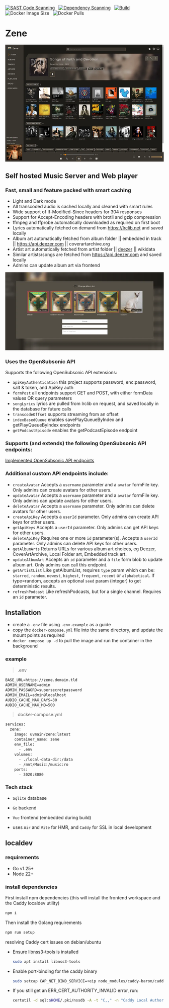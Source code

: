 

[![SAST Code Scanning](https://github.com/uvmain/zene/actions/workflows/sast.yml/badge.svg)](https://github.com/uvmain/zene/actions/workflows/sast.yml)
&nbsp;
[![Dependency Scanning](https://github.com/uvmain/zene/actions/workflows/dependency-scan.yml/badge.svg)](https://github.com/uvmain/zene/actions/workflows/dependency-scan.yml)
&nbsp;
[![Build](https://github.com/uvmain/zene/actions/workflows/build.yml/badge.svg)](https://github.com/uvmain/zene/actions/workflows/build.yml)
&nbsp;
![Docker Image Size](https://img.shields.io/docker/image-size/uvmain/zene)
&nbsp;
![Docker Pulls](https://img.shields.io/docker/pulls/uvmain/zene)

# Zene
![Zene screenshot](./docs/assets/zene-home-v200.webp)

## Self hosted Music Server and Web player
### Fast, small and feature packed with smart caching
- Light and Dark mode
- All transcoded audio is cached locally and cleaned with smart rules
- Wide support of If-Modified-Since headers for 304 responses
- Support for Accept-Encoding headers with brotli and gzip compression
- ffmpeg and ffprobe automatically downloaded as required on first boot
- Lyrics automatically fetched on demand from https://lrclib.net and saved locally
- Album art automatically fetched from album folder || embedded in track || https://api.deezer.com || coverartarchive.org
- Artist art automatically fetched from artist folder || [deezer](https://api.deezer.com) || wikidata
- Similar artists/songs are fetched from https://api.deezer.com and saved locally
- Admins can update album art via frontend

![art-selector](./docs/assets/art-selector.webp)

### Uses the OpenSubsonic API
Supports the following OpenSubsonic API extensions:
- `apiKeyAuthentication` this project supports password, enc:password, salt & token, and ApiKey auth
- `formPost` all endpoints support GET and POST, with either formData values OR query parameters
- `songLyrics` lyrics are pulled from lrclib on request, and saved locally in the database for future calls
- `transcodeOffset` supports streaming from an offset
- `indexBasedQueue` enables savePlayQueueByIndex and getPlayQueueByIndex endpoints
- `getPodcastEpisode` enables the getPodcastEpisode endpoint

### Supports (and extends) the following OpenSubsonic API endpoints:

[Implemented OpenSubsonic API endpoints](./docs/implemented-opensubsonic-endpoints.md)

### Additional custom API endpoints include:
- `createAvatar` Accepts a `username` parameter and a `avatar` formFile key. Only admins can create avatars for other users.
- `updateAvatar` Accepts a `username` parameter and a `avatar` formFile key. Only admins can update avatars for other users.
- `deleteAvatar` Accepts a `username` parameter. Only admins can delete avatars for other users.
- `createApiKey` Accepts a `userId` parameter. Only admins can create API keys for other users.
- `getApiKeys` Accepts a `userId` parameter. Only admins can get API keys for other users.
- `deleteApiKey` Requires one or more `id` parameter(s). Accepts a `userId` parameter. Only admins can delete API keys for other users.
- `getAlbumArts` Returns URLs for various album art choices, eg Deezer, CoverArtArchive, Local Folder art, Embedded track art.
- `updateAlbumArt` Accepts an `id` parameter and a `file` form blob to update album art. Only admins can call this endpoint.
- `getArtistList` Like getAlbumList, requires `type` param which can be: `starred`, `random`, `newest`, `highest`, `frequent`, `recent` or `alphabetical`. If type=random, accepts an optional `seed` param (integer) to get deterministic results.
- `refreshPodcast` Like refreshPodcasts, but for a single channel. Requires an `id` parameter.

## Installation
- create a `.env` file using `.env.example` as a guide
- copy the `docker-compose.yml` file into the same directory, and update the mount points as required
- `docker compose up -d` to pull the image and run the container in the background

### example
> .env
```
BASE_URL=https://zene.domain.tld
ADMIN_USERNAME=admin
ADMIN_PASSWORD=supersecretpassword
ADMIN_EMAIL=admin@localhost
AUDIO_CACHE_MAX_DAYS=30
AUDIO_CACHE_MAX_MB=500
```
> docker-compose.yml
```
services:
  zene:
    image: uvmain/zene:latest
    container_name: zene
    env_file:
      - .env
    volumes:
      - ./local-data-dir:/data
      - /mnt/Music:/music:ro
    ports:
      - 3020:8080
```

### Tech stack
- `Sqlite` database
- `Go` backend
- `Vue` frontend (embedded during build)

- uses `Air` and `Vite` for HMR, and `Caddy` for SSL in local development

## localdev
### requirements
- Go v1.25+
- Node 22+

### install dependencies
First install npm dependencies (this will install the frontend workspace and the Caddy localdev utility)
```bash
npm i
```
Then install the Golang requirements
```bash
npm run setup
```

resolving Caddy cert issues on debian/ubuntu
- Ensure libnss3-tools is installed
  ```bash
  sudo apt install libnss3-tools
  ```
- Enable port-binding for the caddy binary
  ```bash
  sudo setcap CAP_NET_BIND_SERVICE=+eip node_modules/caddy-baron/caddy
  ```
- If you still get an ERR_CERT_AUTHORITY_INVALID error, run:
  ```bash
  certutil -d sql:$HOME/.pki/nssdb -A -t "C,," -n "Caddy Local Authority" -i ~/.local/share/caddy/pki/authorities/local/root.crt
  ```